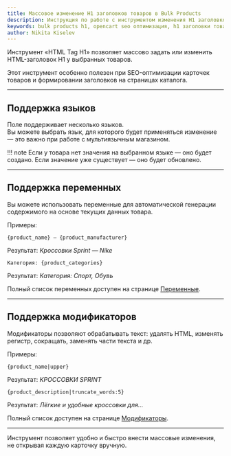 ```yaml
---
title: Массовое изменение H1 заголовков товаров в Bulk Products
description: Инструкция по работе с инструментом изменения H1 заголовков. SEO-оптимизация заголовков товаров, поддержка мультиязычности и использование переменных.
keywords: bulk products h1, opencart seo оптимизация, h1 заголовки товаров, seo заголовки opencart
author: Nikita Kiselev
---
```


Инструмент «HTML Tag H1» позволяет массово задать или изменить HTML-заголовок H1 у выбранных товаров.

Этот инструмент особенно полезен при SEO-оптимизации карточек товаров и формировании заголовков на страницах каталога.

---

## Поддержка языков

Поле поддерживает несколько языков.  
Вы можете выбрать язык, для которого будет применяться изменение — это важно при работе с мультиязычным магазином.

!!! note
    Если у товара нет значения на выбранном языке — оно будет создано. Если значение уже существует — оно будет обновлено.

---

## Поддержка переменных

Вы можете использовать переменные для автоматической генерации содержимого на основе текущих данных товара.

Примеры:

```
{product_name} — {product_manufacturer}
```

Результат: *Кроссовки Sprint — Nike*

```
Категория: {product_categories}
```

Результат: *Категория: Спорт, Обувь*

Полный список переменных доступен на странице [Переменные](variables.md).

---

## Поддержка модификаторов

Модификаторы позволяют обрабатывать текст: удалять HTML, изменять регистр, сокращать, заменять части текста и др.

Примеры:

```
{product_name|upper}
```

Результат: *КРОССОВКИ SPRINT*

```
{product_description|truncate_words:5}
```

Результат: *Лёгкие и удобные кроссовки для...*

Полный список доступен на странице [Модификаторы](modificators.md).

---

Инструмент позволяет удобно и быстро внести массовые изменения, не открывая каждую карточку вручную.